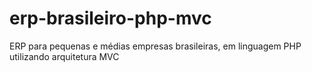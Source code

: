 erp-brasileiro-php-mvc
======================

ERP para pequenas e médias empresas brasileiras, em linguagem PHP utilizando arquitetura MVC
